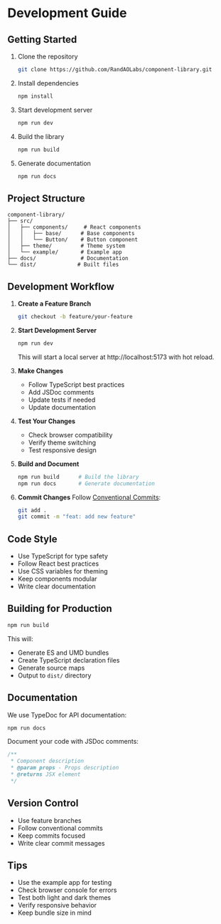 # Development Guide

## Getting Started

1. Clone the repository
   ```bash
   git clone https://github.com/RandAOLabs/component-library.git
   ```

2. Install dependencies
   ```bash
   npm install
   ```

3. Start development server
   ```bash
   npm run dev
   ```

4. Build the library
   ```bash
   npm run build
   ```

5. Generate documentation
   ```bash
   npm run docs
   ```

## Project Structure

```
component-library/
├── src/
│   ├── components/     # React components
│   │   ├── base/      # Base components
│   │   └── Button/    # Button component
│   ├── theme/         # Theme system
│   └── example/       # Example app
├── docs/              # Documentation
└── dist/             # Built files
```

## Development Workflow

1. **Create a Feature Branch**
   ```bash
   git checkout -b feature/your-feature
   ```

2. **Start Development Server**
   ```bash
   npm run dev
   ```
   This will start a local server at http://localhost:5173 with hot reload.

3. **Make Changes**
   - Follow TypeScript best practices
   - Add JSDoc comments
   - Update tests if needed
   - Update documentation

4. **Test Your Changes**
   - Check browser compatibility
   - Verify theme switching
   - Test responsive design

5. **Build and Document**
   ```bash
   npm run build      # Build the library
   npm run docs       # Generate documentation
   ```

6. **Commit Changes**
   Follow [Conventional Commits](https://www.conventionalcommits.org/):
   ```bash
   git add .
   git commit -m "feat: add new feature"
   ```

## Code Style

- Use TypeScript for type safety
- Follow React best practices
- Use CSS variables for theming
- Keep components modular
- Write clear documentation

## Building for Production

```bash
npm run build
```

This will:
- Generate ES and UMD bundles
- Create TypeScript declaration files
- Generate source maps
- Output to `dist/` directory

## Documentation

We use TypeDoc for API documentation:
```bash
npm run docs
```

Document your code with JSDoc comments:
```typescript
/**
 * Component description
 * @param props - Props description
 * @returns JSX element
 */
```

## Version Control

- Use feature branches
- Follow conventional commits
- Keep commits focused
- Write clear commit messages

## Tips

- Use the example app for testing
- Check browser console for errors
- Test both light and dark themes
- Verify responsive behavior
- Keep bundle size in mind

